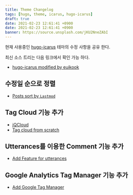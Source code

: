 ```yaml
---
title: Theme Changelog
tags: [hugo, theme, icarus, hugo-icarus]
draft: true
date: 2021-02-23 12:61:41 +0900
date: 2021-02-23 12:61:41 +0900
banner: https://source.unsplash.com/jKU2NneZAbI
---
```


현재 사용중인 [hugo-icarus](https://gitlab.com/toryanderson/hugo-icarus) 테마의 수정 사항을 공유 한다. 

최신 소스 트리는 다음 링크에서 확인 가능 하다. 

* [hugo-icarus modified by euikook](https://github.com/euikook/hugo-icarus)


## 수정일 순으로 정렬
* [Posts sort by `Lastmod`](https://github.com/euikook/hugo-icarus/commit/96206e5b4d62a9c8ee1fccb349edac4b7c863a10)

## Tag Cloud 기능 추가
* [jQCloud](https://github.com/euikook/hugo-icarus/commit/044386199902020d39d1012edcc0d0430f135717)
* [Tag cloud from scratch](https://github.com/euikook/hugo-icarus/commit/b20014b7c8d90c612d97322f4baea6a0316c5665)


## Utterances를 이용한 Comment 기능 추가
* [Add Feature for utterances](https://github.com/euikook/hugo-icarus/commit/a9edcffd78e77dbe14681ae755cbe5934d345ad7)

## Google Analytics Tag Manager 기능 추가
* [Add Google Tag Manager](https://github.com/euikook/hugo-icarus/commit/d0ec2ec8d9da311aafe1107f27fb647582badff0)